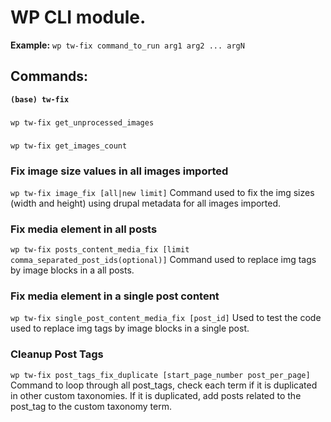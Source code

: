 # WP CLI module.
**Example:**
`wp tw-fix command_to_run arg1 arg2 ... argN`
## Commands:
**`(base) tw-fix`**
###
`wp tw-fix get_unprocessed_images`
###
`wp tw-fix get_images_count`
### Fix image size values in all images imported
`wp tw-fix image_fix [all|new limit]`
Command used to fix the img sizes (width and height) using drupal metadata for all images imported.
### Fix media element in all posts
`wp tw-fix posts_content_media_fix [limit comma_separated_post_ids(optional)]`
Command used to replace img tags by image blocks in a all posts.
### Fix media element in a single post content
`wp tw-fix single_post_content_media_fix [post_id]`
Used to test the code used to replace img tags by image blocks in a single post.
### Cleanup Post Tags
`wp tw-fix post_tags_fix_duplicate [start_page_number post_per_page]`
Command to loop through all post_tags, check each term if it is duplicated in other custom taxonomies.
If it is duplicated, add posts related to the post_tag to the custom taxonomy term.
